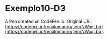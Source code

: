 # Exemplo10-D3

A Pen created on CodePen.io. Original URL: [https://codepen.io/renatomauro/pen/NWxgLbq](https://codepen.io/renatomauro/pen/NWxgLbq).


